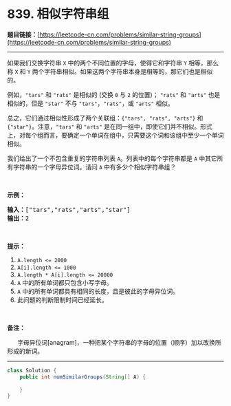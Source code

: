 # 839. 相似字符串组

**题目链接：**[https://leetcode-cn.com/problems/similar-string-groups](https://leetcode-cn.com/problems/similar-string-groups)

---

<div class="content__1Y2H">
 <div class="notranslate">
  <p>如果我们交换字符串&nbsp;<code>X</code> 中的两个不同位置的字母，使得它和字符串&nbsp;<code>Y</code> 相等，那么称 <code>X</code> 和 <code>Y</code> 两个字符串相似。如果这两个字符串本身是相等的，那它们也是相似的。</p> 
  <p>例如，<code>"tars"</code> 和 <code>"rats"</code> 是相似的 (交换 <code>0</code> 与 <code>2</code> 的位置)；&nbsp;<code>"rats"</code> 和 <code>"arts"</code> 也是相似的，但是 <code>"star"</code> 不与 <code>"tars"</code>，<code>"rats"</code>，或 <code>"arts"</code> 相似。</p> 
  <p>总之，它们通过相似性形成了两个关联组：<code>{"tars", "rats", "arts"}</code> 和 <code>{"star"}</code>。注意，<code>"tars"</code> 和 <code>"arts"</code> 是在同一组中，即使它们并不相似。形式上，对每个组而言，要确定一个单词在组中，只需要这个词和该组中至少一个单词相似。</p> 
  <p>我们给出了一个不包含重复的字符串列表 <code>A</code>。列表中的每个字符串都是 <code>A</code> 中其它所有字符串的一个字母异位词。请问 <code>A</code> 中有多少个相似字符串组？</p> 
  <p>&nbsp;</p> 
  <p><strong>示例：</strong></p> 
  <pre class="language-text"><strong>输入：</strong>["tars","rats","arts","star"]
<strong>输出：</strong>2</pre> 
  <p>&nbsp;</p> 
  <p><strong>提示：</strong></p> 
  <ol> 
   <li><code>A.length &lt;= 2000</code></li> 
   <li><code>A[i].length &lt;= 1000</code></li> 
   <li><code>A.length * A[i].length &lt;= 20000</code></li> 
   <li><code>A</code> 中的所有单词都只包含小写字母。</li> 
   <li><code>A</code> 中的所有单词都具有相同的长度，且是彼此的字母异位词。</li> 
   <li>此问题的判断限制时间已经延长。</li> 
  </ol> 
  <p>&nbsp;</p> 
  <p><strong>备注：</strong></p> 
  <p>&nbsp;&nbsp;&nbsp;&nbsp;&nbsp; 字母异位词[anagram]，一种把某个字符串的字母的位置（顺序）加以改换所形成的新词。</p> 
 </div>
</div>

---

```java
class Solution {
    public int numSimilarGroups(String[] A) {
        
    }
}
```